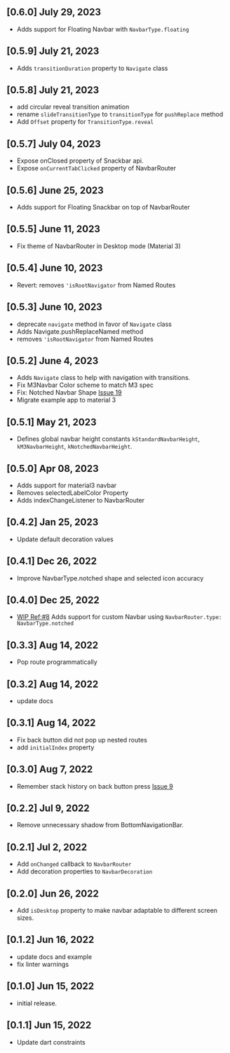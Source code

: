 ## [0.6.0] July 29, 2023

- Adds support for Floating Navbar with `NavbarType.floating`

## [0.5.9] July 21, 2023

- Adds `transitionDuration` property to `Navigate` class

## [0.5.8] July 21, 2023

- add circular reveal transition animation
- rename `slideTransitionType` to `transitionType` for `pushReplace` method
- Add `Offset` property for `TransitionType.reveal`

## [0.5.7] July 04, 2023

- Expose onClosed property of Snackbar api.
- Expose `onCurrentTabClicked` property of NavbarRouter

## [0.5.6] June 25, 2023

- Adds support for Floating Snackbar on top of NavbarRouter

## [0.5.5] June 11, 2023

- Fix theme of NavbarRouter in Desktop mode (Material 3)

## [0.5.4] June 10, 2023

- Revert: removes `'isRootNavigator` from Named Routes

## [0.5.3] June 10, 2023

- deprecate `navigate` method in favor of `Navigate` class
- Adds Navigate.pushReplaceNamed method
- removes `'isRootNavigator` from Named Routes

## [0.5.2] June 4, 2023

- Adds `Navigate` class to help with navigation with transitions.
- Fix M3Navbar Color scheme to match M3 spec
- Fix: Notched Navbar Shape [Issue 19](https://github.com/maheshmnj/navbar_router/issues/19)
- Migrate example app to material 3

## [0.5.1] May 21, 2023

- Defines global navbar height constants `kStandardNavbarHeight`, `kM3NavbarHeight`, `kNotchedNavbarHeight`.

## [0.5.0] Apr 08, 2023

- Adds support for material3 navbar
- Removes selectedLabelColor Property
- Adds indexChangeListener to NavbarRouter

## [0.4.2] Jan 25, 2023

- Update default decoration values

## [0.4.1] Dec 26, 2022

- Improve NavbarType.notched shape and selected icon accuracy

## [0.4.0] Dec 25, 2022

- [WIP Ref:#8](https://github.com/maheshmnj/navbar_router/issues/8) Adds support for custom Navbar using `NavbarRouter.type: NavbarType.notched`

## [0.3.3] Aug 14, 2022

- Pop route programmatically

## [0.3.2] Aug 14, 2022

- update docs

## [0.3.1] Aug 14, 2022

- Fix back button did not pop up nested routes
- add `initialIndex` property

## [0.3.0] Aug 7, 2022

- Remember stack history on back button press [Issue 9](https://github.com/maheshmnj/navbar_router/issues/9)

## [0.2.2] Jul 9, 2022

- Remove unnecessary shadow from BottomNavigationBar.

## [0.2.1] Jul 2, 2022

- Add `onChanged` callback to `NavbarRouter`
- Add decoration properties to `NavbarDecoration`

## [0.2.0] Jun 26, 2022

- Add `isDesktop` property to make navbar adaptable
  to different screen sizes.

## [0.1.2] Jun 16, 2022

- update docs and example
- fix linter warnings

## [0.1.0] Jun 15, 2022

- initial release.

## [0.1.1] Jun 15, 2022

- Update dart constraints

